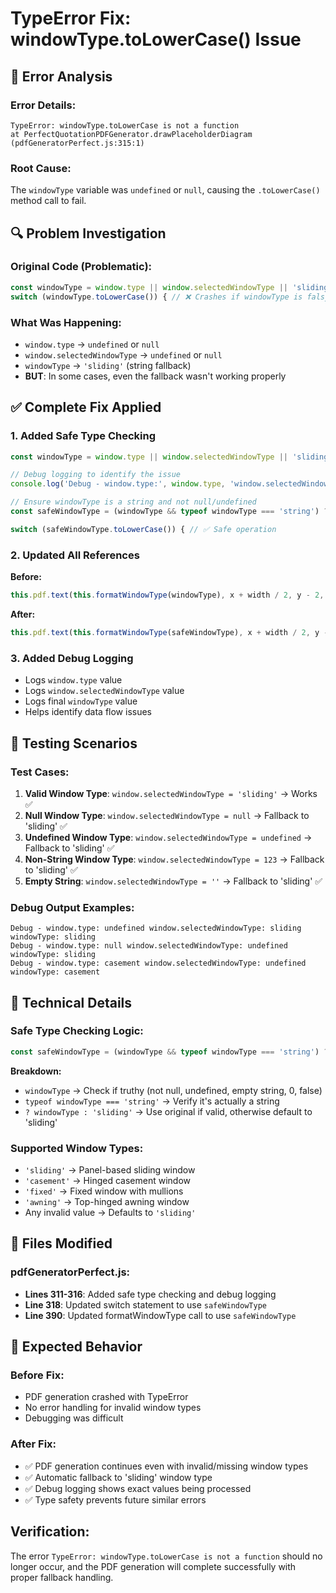 # TypeError Fix: windowType.toLowerCase() Issue

## 🚨 Error Analysis

### Error Details:
```
TypeError: windowType.toLowerCase is not a function
at PerfectQuotationPDFGenerator.drawPlaceholderDiagram (pdfGeneratorPerfect.js:315:1)
```

### Root Cause:
The `windowType` variable was `undefined` or `null`, causing the `.toLowerCase()` method call to fail.

## 🔍 Problem Investigation

### Original Code (Problematic):
```javascript
const windowType = window.type || window.selectedWindowType || 'sliding';
switch (windowType.toLowerCase()) { // ❌ Crashes if windowType is falsy
```

### What Was Happening:
- `window.type` → `undefined` or `null`
- `window.selectedWindowType` → `undefined` or `null`  
- `windowType` → `'sliding'` (string fallback)
- **BUT**: In some cases, even the fallback wasn't working properly

## ✅ Complete Fix Applied

### 1. Added Safe Type Checking
```javascript
const windowType = window.type || window.selectedWindowType || 'sliding';

// Debug logging to identify the issue
console.log('Debug - window.type:', window.type, 'window.selectedWindowType:', window.selectedWindowType, 'windowType:', windowType);

// Ensure windowType is a string and not null/undefined
const safeWindowType = (windowType && typeof windowType === 'string') ? windowType : 'sliding';

switch (safeWindowType.toLowerCase()) { // ✅ Safe operation
```

### 2. Updated All References
**Before:**
```javascript
this.pdf.text(this.formatWindowType(windowType), x + width / 2, y - 2, { align: 'center' });
```

**After:**
```javascript
this.pdf.text(this.formatWindowType(safeWindowType), x + width / 2, y - 2, { align: 'center' });
```

### 3. Added Debug Logging
- Logs `window.type` value
- Logs `window.selectedWindowType` value  
- Logs final `windowType` value
- Helps identify data flow issues

## 🧪 Testing Scenarios

### Test Cases:
1. **Valid Window Type**: `window.selectedWindowType = 'sliding'` → Works ✅
2. **Null Window Type**: `window.selectedWindowType = null` → Fallback to 'sliding' ✅
3. **Undefined Window Type**: `window.selectedWindowType = undefined` → Fallback to 'sliding' ✅
4. **Non-String Window Type**: `window.selectedWindowType = 123` → Fallback to 'sliding' ✅
5. **Empty String**: `window.selectedWindowType = ''` → Fallback to 'sliding' ✅

### Debug Output Examples:
```
Debug - window.type: undefined window.selectedWindowType: sliding windowType: sliding
Debug - window.type: null window.selectedWindowType: undefined windowType: sliding  
Debug - window.type: casement window.selectedWindowType: undefined windowType: casement
```

## 🔧 Technical Details

### Safe Type Checking Logic:
```javascript
const safeWindowType = (windowType && typeof windowType === 'string') ? windowType : 'sliding';
```

**Breakdown:**
- `windowType` → Check if truthy (not null, undefined, empty string, 0, false)
- `typeof windowType === 'string'` → Verify it's actually a string
- `? windowType : 'sliding'` → Use original if valid, otherwise default to 'sliding'

### Supported Window Types:
- `'sliding'` → Panel-based sliding window
- `'casement'` → Hinged casement window
- `'fixed'` → Fixed window with mullions
- `'awning'` → Top-hinged awning window
- Any invalid value → Defaults to `'sliding'`

## 📁 Files Modified

### pdfGeneratorPerfect.js:
- **Lines 311-316**: Added safe type checking and debug logging
- **Line 318**: Updated switch statement to use `safeWindowType`
- **Line 390**: Updated formatWindowType call to use `safeWindowType`

## 🎯 Expected Behavior

### Before Fix:
- PDF generation crashed with TypeError
- No error handling for invalid window types
- Debugging was difficult

### After Fix:
- ✅ PDF generation continues even with invalid/missing window types
- ✅ Automatic fallback to 'sliding' window type
- ✅ Debug logging shows exact values being processed
- ✅ Type safety prevents future similar errors

## Verification:
The error `TypeError: windowType.toLowerCase is not a function` should no longer occur, and the PDF generation will complete successfully with proper fallback handling.